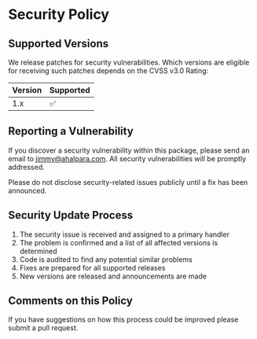 # Security Policy

## Supported Versions

We release patches for security vulnerabilities. Which versions are eligible for
receiving such patches depends on the CVSS v3.0 Rating:

| Version | Supported          |
| ------- | ------------------ |
| 1.x     | :white_check_mark: |

## Reporting a Vulnerability

If you discover a security vulnerability within this package, please send an email to
jimmy@ahalpara.com. All security vulnerabilities will be promptly addressed.

Please do not disclose security-related issues publicly until a fix has been announced.

## Security Update Process

1. The security issue is received and assigned to a primary handler
2. The problem is confirmed and a list of all affected versions is determined
3. Code is audited to find any potential similar problems
4. Fixes are prepared for all supported releases
5. New versions are released and announcements are made

## Comments on this Policy

If you have suggestions on how this process could be improved please submit a
pull request.